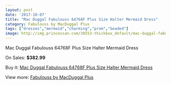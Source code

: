 ```yaml
---
layout: post
date: '2017-10-07'
title: "Mac Duggal Fabulouss 64768F Plus Size Halter Mermaid Dress"
category: Fabulouss by MacDuggal Plus
tags: ["dresses","mermaid","charming","prom","beaded"]
image: http://img.princessan.com/38553-thickbox_default/mac-duggal-fabulouss-64768f-plus-size-halter-mermaid-dress.jpg
---
```

Mac Duggal Fabulouss 64768F Plus Size Halter Mermaid Dress

On Sales: **$382.99**
<a href="https://www.princessan.com/en/17836-mac-duggal-fabulouss-64768f-plus-size-halter-mermaid-dress.html"><amp-img layout="responsive" width="600" height="600" src="//img.princessan.com/38553-thickbox_default/mac-duggal-fabulouss-64768f-plus-size-halter-mermaid-dress.jpg" alt="Mac Duggal Fabulouss 64768F Plus Size Halter Mermaid Dress 0" /></a>
<a href="https://www.princessan.com/en/17836-mac-duggal-fabulouss-64768f-plus-size-halter-mermaid-dress.html"><amp-img layout="responsive" width="600" height="600" src="//img.princessan.com/38554-thickbox_default/mac-duggal-fabulouss-64768f-plus-size-halter-mermaid-dress.jpg" alt="Mac Duggal Fabulouss 64768F Plus Size Halter Mermaid Dress 1" /></a>

Buy it: [Mac Duggal Fabulouss 64768F Plus Size Halter Mermaid Dress](https://www.princessan.com/en/17836-mac-duggal-fabulouss-64768f-plus-size-halter-mermaid-dress.html "Mac Duggal Fabulouss 64768F Plus Size Halter Mermaid Dress")

View more: [Fabulouss by MacDuggal Plus](https://www.princessan.com/en/154- "Fabulouss by MacDuggal Plus")